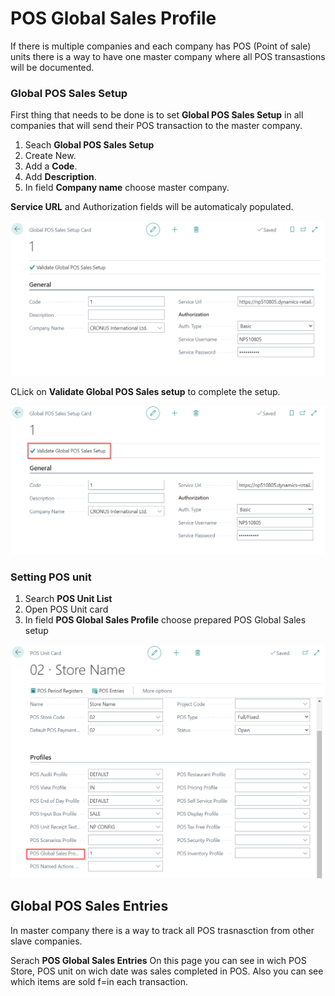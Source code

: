 # POS Global Sales Profile

If there is multiple companies and each company has POS (Point of sale) units there is a way to have one master company where all POS transastions will be documented.

### Global POS Sales Setup

First thing that needs to be done is to set **Global POS Sales Setup** in all companies that will send their POS transaction to the master company.

1. Seach **Global POS Sales Setup**
2. Create New.
3. Add a **Code**.
4. Add **Description**.
5. In field **Company name** choose master company.

**Service URL** and Authorization fields will be automaticaly populated.

![POS_Global](../images/Global_store_setup.png)


CLick on **Validate Global POS Sales setup** to complete the setup.

![POS_Validate](../images/Validate.png)

### Setting POS unit

1. Search **POS Unit List**
2. Open POS Unit card
3. In field **POS Global Sales Profile** choose prepared POS Global Sales setup

![POS_unit](../images/POS_Store_Profile.png)


## Global POS Sales Entries

In master company there is a way to track all POS trasnasction from other slave companies.

Serach **POS Global Sales Entries**
On this page you can see in wich POS Store, POS unit on wich date was sales completed in POS. Also you can see which items are sold f=in each transaction.